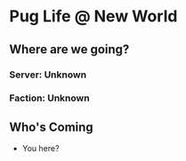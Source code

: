 # Pug Life @ New World

## Where are we going?

### Server: Unknown

### Faction: Unknown

## Who's Coming

* You here?
